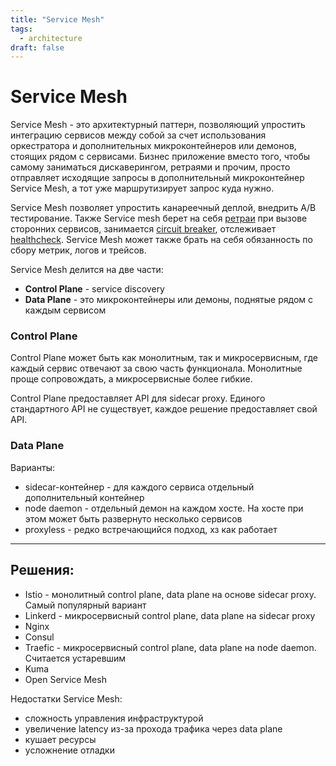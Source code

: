 ```yaml
---
title: "Service Mesh"
tags:
  - architecture
draft: false
---
```


# Service Mesh

Service Mesh - это архитектурный паттерн, позволяющий упростить интеграцию сервисов между собой за счет использования оркестратора и дополнительных микроконтейнеров или демонов, стоящих рядом с сервисами.
Бизнес приложение вместо того, чтобы самому заниматься дискаверингом, ретраями и прочим, просто отправляет исходящие запросы в дополнительный микроконтейнер Service Mesh, а тот уже маршрутизирует запрос куда нужно.

Service Mesh позволяет упростить канареечный деплой, внедрить A/B тестирование.
Также Service mesh берет на себя [ретраи](./retry.md) при вызове сторонних сервисов, занимается [circuit breaker](./circuit_breaker.md), отслеживает [healthcheck](./healthcheck.md).
Service Mesh может также брать на себя обязанность по сбору метрик, логов и трейсов.

Service Mesh делится на две части:
- __Control Plane__ - service discovery
- __Data Plane__ - это микроконтейнеры или демоны, поднятые рядом с каждым сервисом

### Control Plane
Control Plane может быть как монолитным, так и микросервисным, где каждый сервис отвечают за свою часть функционала.
Монолитные проще сопровождать, а микросервисные более гибкие.

Control Plane предоставляет API для sidecar proxy. 
Единого стандартного API не существует, каждое решение предоставляет свой API.

### Data Plane
Варианты:
- sidecar-контейнер - для каждого сервиса отдельный дополнительный контейнер
- node daemon - отдельный демон на каждом хосте. На хосте при этом может быть развернуто несколько сервисов
- proxyless - редко встречающийся подход, хз как работает


---
## Решения:
- Istio - монолитный control plane, data plane на основе sidecar proxy. Самый популярный вариант
- Linkerd - микросервисный control plane, data plane на sidecar proxy
- Nginx
- Consul
- Traefic - микросервисный control plane, data plane на node daemon. Считается устаревшим
- Kuma
- Open Service Mesh


Недостатки Service Mesh:
- сложность управления инфраструктурой
- увеличение latency из-за прохода трафика через data plane
- кушает ресурсы
- усложнение отладки
